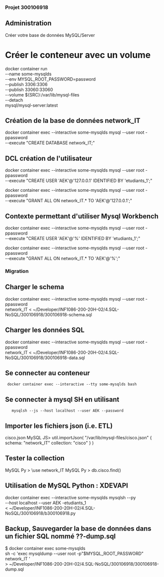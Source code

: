 
### Projet 300106918

## Administration
Créer votre base de données MySQL/Server
# Créer le conteneur avec un volume
 
docker container run \
         --name some-mysqlds \
         --env MYSQL_ROOT_PASSWORD=password \
         --publish 3306:3306 \
         --publish 33060:33060 \
         --volume ${SRC}:/var/lib/mysql-files \
         --detach \
         mysql/mysql-server:latest
         
         
## Création de la base de données network_IT
docker container exec --interactive some-mysqlds mysql --user root -ppassword \
                        --execute "CREATE DATABASE network_IT;"
                        
## DCL création de l'utilisateur
docker container exec --interactive some-mysqlds mysql --user root -ppassword \
                        --execute "CREATE USER 'AEK'@'127.0.0.1' IDENTIFIED BY 'etudiants_1';"
                        
docker container exec --interactive some-mysqlds mysql --user root -ppassword \
                        --execute "GRANT ALL ON network_IT.* TO 'AEK'@'127.0.0.1';"

## Contexte permettant d'utiliser Mysql Workbench
docker container exec --interactive some-mysqlds mysql --user root -ppassword \
                        --execute "CREATE USER 'AEK'@'%' IDENTIFIED BY 'etudiants_1';"
                        
 docker container exec --interactive some-mysqlds mysql --user root -ppassword \
                        --execute "GRANT ALL ON network_IT.* TO 'AEK'@'%';"


### Migration

## Charger le schema
docker container exec --interactive some-mysqlds mysql --user root -ppassword \
          network_IT < ~/Developer/INF1086-200-20H-02/4.SQL-NoSQL/300106918/300106918-schema.sql

##  Charger les données SQL
docker container exec --interactive some-mysqlds mysql --user root -ppassword \
          network_IT < ~/Developer/INF1086-200-20H-02/4.SQL-NoSQL/300106918/300106918-data.sql

##  Se connecter au conteneur
     docker container exec --interactive --tty some-mysqlds bash
     
##  Se connecter à mysql SH en utilisant 
       mysqlsh --js --host localhost --user AEK --password
       
       
##  Importer les fichiers json (i.e. ETL)
cisco.json
MySQL JS> util.importJson(
              "/var/lib/mysql-files/cisco.json" 
              {
                  schema: "network_IT"
                  collection: "cisco"
              }
          )

## Tester la collection
MySQL  Py > \use network_IT
MySQL  Py > db.cisco.find()

## Utilisation de MySQL Python : XDEVAPI
docker container exec --interactive some-mysqlds mysqlsh --py \
                        --host localhost --user AEK -etudiants_1 \
                   < ~/Developer/INF1086-200-20H-02/4.SQL-NoSQL/300106918/b300106918.py
                   
##  Backup, Sauvegarder la base de données dans un fichier SQL nommé ??-dump.sql

$ docker container exec some-mysqlds \
    sh -c 'exec mysqldump --user root -p"$MYSQL_ROOT_PASSWORD" network_IT ' \
    > ~/Developer/INF1086-200-20H-02/4.SQL-NoSQL/300106918/300106918-dump.sql


